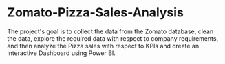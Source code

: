 # Zomato-Pizza-Sales-Analysis
The project's goal is to collect the data from the Zomato database, clean the data, explore the required data with respect to company requirements, and then analyze the Pizza sales with respect to KPIs and create an interactive Dashboard using Power BI.
